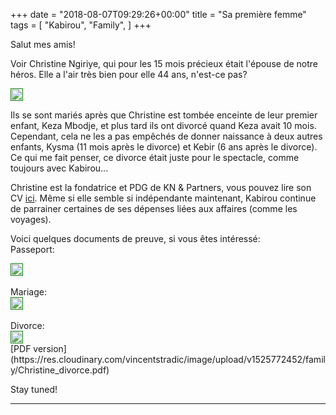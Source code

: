 +++
date = "2018-08-07T09:29:26+00:00"
title = "Sa première femme"
tags = [
    "Kabirou",
    "Family",
]
+++

Salut mes amis!

Voir Christine Ngiriye, qui pour les 15 mois précieux était l'épouse de notre héros. Elle a l'air très bien pour elle 44 ans, n'est-ce pas?
<div class="container" style="width:auto">
  <a target="blank" href="https://image.ibb.co/i744ty/Christine_photo.jpg">
    <img src="https://image.ibb.co/i744ty/Christine_photo.jpg" style="padding:1px;border:thin solid green;max-width:100%">
  </a>
</div>
<!--more-->

Ils se sont mariés après que Christine est tombée enceinte de leur premier enfant, Keza Mbodje, et plus tard ils ont divorcé quand Keza avait 10 mois. Cependant, cela ne les a pas empêchés de donner naissance à deux autres enfants, Kysma (11 mois après le divorce) et Kebir (6 ans après le divorce). Ce qui me fait penser, ce divorce était juste pour le spectacle, comme toujours avec Kabirou...

Christine est la fondatrice et PDG de KN & Partners, vous pouvez lire son CV [ici](http://www.knandpartners.com/our-people-2/). Même si elle semble si indépendante maintenant, Kabirou continue de parrainer certaines de ses dépenses liées aux affaires (comme les voyages).

Voici quelques documents de preuve, si vous êtes intéressé:
<br>
Passeport:
<div class="container" style="width:auto">
  <a target="blank" href="https://image.ibb.co/kAkAYy/Christine_passeport_pic.jpg">
    <img src="https://image.ibb.co/kAkAYy/Christine_passeport_pic.jpg" style="padding:1px;border:thin solid green;max-width:100%">
  </a>
</div>
<br>
Mariage:
<div class="container" style="width:auto">
  <a target="blank" href="https://image.ibb.co/jdrHDy/Christine_marriage_pic.jpg">
    <img src="https://image.ibb.co/jdrHDy/Christine_marriage_pic.jpg" style="padding:1px;border:thin solid green;max-width:100%">
  </a>
</div>
<br>
Divorce:
<div class="container" style="width:auto">
  <a target="blank" href="https://image.ibb.co/kznJLd/Christine_divorce_pic.jpg">
    <img src="https://image.ibb.co/kznJLd/Christine_divorce_pic.jpg" style="padding:1px;border:thin solid green;max-width:100%">
  </a>
</div>
[PDF version](https://res.cloudinary.com/vincentstradic/image/upload/v1525772452/family/Christine_divorce.pdf)
<br>

Stay tuned!
<hr>
